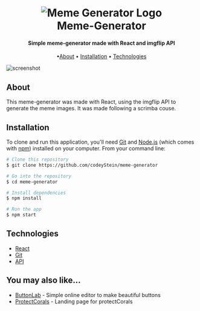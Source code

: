 
<h1 align="center">
	<img alt="Meme Generator Logo" src="https://scrimba.com/blobs/sha1:ee3d2e1537021c55cfbfc3e54d0a9dec883a2f77.png">
  <br>
	Meme-Generator
</h1>

<h4 align="center">Simple meme-generator made with React and imgflip API</h4>


<p align="center">
 •<a href="#About">About</a> •
  <a href="#Installation">Installation</a> •
  <a href="#Technologies">Technologies</a> 
</p>

![screenshot](https://user-images.githubusercontent.com/97049247/173434867-75b51d91-c587-431c-bcc0-4f6522d8eee3.png)

## About

This meme-generator was made with React, using the imgflip API to generate the meme images. It was made following a scrimba couse.

## Installation

To clone and run this application, you'll need [Git](https://git-scm.com) and [Node.js](https://nodejs.org/en/download/) (which comes with [npm](http://npmjs.com)) installed on your computer. From your command line:

```bash
# Clone this repository
$ git clone https://github.com/codeyStein/meme-generator

# Go into the repository
$ cd meme-generator

# Install dependencies
$ npm install

# Run the app
$ npm start
```

## Technologies

- [React](http://electron.atom.io/)
- [Git](https://git-scm.com/)
- [API](https://imgflip.com/api)


## You may also like...

- [ButtonLab](https://github.com/codeyStein/ButtonLab) - Simple online editor to make beautiful buttons 
- [ProtectCorals](https://github.com/codeyStein/ProtectCorals) - Landing page for protectCorals 


